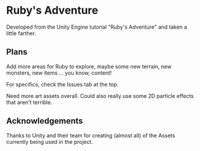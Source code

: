 # Ruby's Adventure

Developed from the Unity Engine tutorial "Ruby's Adventure" and taken a little farther.

## Plans

Add more areas for Ruby to explore, maybe some new terrain, new monsters, new items ... you know, content!

For specifics, check the Issues tab at the top.

Need more art assets overall. Could also really use some 2D particle effects that aren't terrible.

## Acknowledgements

Thanks to Unity and their team for creating (almost all) of the Assets currently being used in the project.
